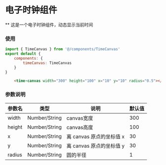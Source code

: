 # 电子时钟组件

** 这是一个电子时钟组件，动态显示当前时间

### 使用

```javascript
import { TimeCanvas } from '@/components/TimeCanvas'
export default {
    components: {
        timeCanvas: TimeCanvas
    }
}

```

```html
    <time-canvas width="300" height="100" x="10" y="10" radius="0.5"></time-canvas>
```

### 参数说明

参数名| 类型| 说明 | 默认值 |
------| ----- | ----- | ----- |
width  | Number/String | canvas宽度  | 300
height  | Number/String | canvas高度 | 100
x       | Number/String | 离 canvas 原点的坐标值 x | 30
y       | Number/String | 离 canvas 原点的坐标值 y | 30
radius  | Number/String | 圆的半径 | 1

